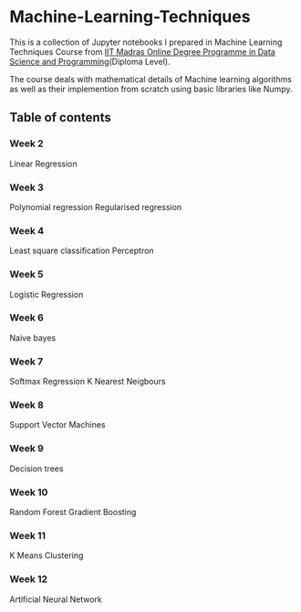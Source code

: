 # Machine-Learning-Techniques

This is a collection of Jupyter notebooks I prepared in Machine Learning Techniques Course from [IIT Madras Online Degree Programme in Data Science and Programming](https://onlinedegree.iitm.ac.in/)(Diploma Level).

The course deals with mathematical details of Machine learning algorithms as well as their implemention from scratch using basic libraries like Numpy.

## Table of contents

### **Week 2**
Linear Regression
### **Week 3**
Polynomial regression
Regularised regression
### **Week 4**
Least square classification
Perceptron
### **Week 5**
Logistic Regression
### **Week 6**
Naive bayes
### **Week 7**
Softmax Regression
K Nearest Neigbours
### **Week 8**
Support Vector Machines
### **Week 9**
Decision trees
### **Week 10**
Random Forest
Gradient Boosting
### **Week 11**
K Means Clustering
### **Week 12**
Artificial Neural Network
